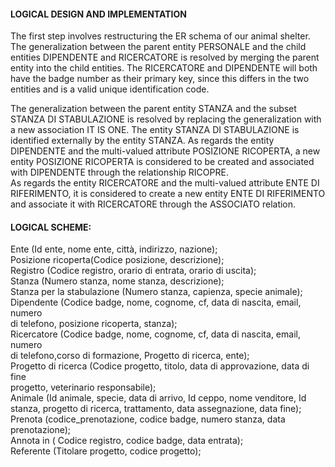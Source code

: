 #### LOGICAL DESIGN AND IMPLEMENTATION

The first step involves restructuring the ER schema of our animal shelter. The generalization between the parent entity PERSONALE and the child entities DIPENDENTE and RICERCATORE is resolved by merging the parent entity into the child entities. The RICERCATORE and DIPENDENTE will both have the badge number as their primary key, since this differs in the two entities and is a valid unique identification code.

The generalization between the parent entity STANZA and the subset STANZA DI STABULAZIONE is resolved by replacing the generalization with a new association IT IS ONE. The entity STANZA DI STABULAZIONE is identified externally by the entity STANZA. As regards the entity DIPENDENTE and the multi-valued attribute POSIZIONE RICOPERTA, a new entity POSIZIONE RICOPERTA is considered to be created and associated with DIPENDENTE through the relationship RICOPRE.  
As regards the entity RICERCATORE and the multi-valued attribute ENTE DI RIFERIMENTO, it is considered to create a new entity ENTE DI RIFERIMENTO and associate it with RICERCATORE through the ASSOCIATO relation.

#### LOGICAL SCHEME:

Ente (Id ente, nome ente, città, indirizzo, nazione);  
Posizione ricoperta(Codice posizione, descrizione);  
Registro (Codice registro, orario di entrata, orario di uscita);  
Stanza (Numero stanza, nome stanza, descrizione);  
Stanza per la stabulazione (Numero stanza, capienza, specie animale);  
Dipendente (Codice badge, nome, cognome, cf, data di nascita, email, numero  
di telefono, posizione ricoperta, stanza);  
Ricercatore (Codice badge, nome, cognome, cf, data di nascita, email, numero  
di telefono,corso di formazione, Progetto di ricerca, ente);  
Progetto di ricerca (Codice progetto, titolo, data di approvazione, data di fine  
progetto, veterinario responsabile);  
Animale (Id animale, specie, data di arrivo, Id ceppo, nome venditore, Id  
stanza, progetto di ricerca, trattamento, data assegnazione, data fine);  
Prenota (codice\_prenotazione, codice badge, numero stanza, data  
prenotazione);  
Annota in ( Codice registro, codice badge, data entrata);  
Referente (Titolare progetto, codice progetto);